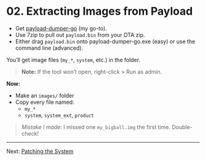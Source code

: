 # 02. Extracting Images from Payload

- Get [payload-dumper-go](https://github.com/vm03/payload-dumper-go) (my go-to).
- Use 7zip to pull out `payload.bin` from your OTA zip.
- Either drag `payload.bin` onto payload-dumper-go.exe (easy) or use the command line (advanced).

You’ll get image files (`my_*`, `system`, etc.) in the folder.

> **Note:** If the tool won’t open, right-click > Run as admin.

**Now:**  
- Make an `images/` folder  
- Copy every file named:
  - `my_*`
  - `system`, `system_ext`, `product`

> *Mistake I made*: I missed one `my_bigball.img` the first time. Double-check!

---  
Next: [Patching the System](03-patching-system.md)
